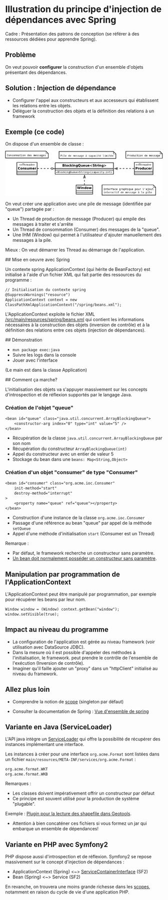 # Illustration du principe d'injection de dépendances avec Spring

Cadre : Présentation des patrons de conception (se référer à des ressources dédiées pour apprendre Spring).

## Problème

On veut pouvoir <span style="font-weight: bold">configurer</span> la construction d'un ensemble d'objets présentant des dépendances.

## Solution : Injection de dépendance

* Configurer l'appel aux constructeurs et aux accesseurs qui établissent les relations entre les objets.
* Déléguer la construction des objets et la définition des relations à un framework

## Exemple (ce code)

On dispose d'un ensemble de classe :

![Diagramme de classe](uml/exemple.png)

On veut créer une application avec une pile de message (identifiée par "queue") partagée par :

* Un Thread de production de message (Producer) qui empile des messages à traiter et s'arrête
* Un Thread de consommation (Consumer) des messages de la "queue".
* Une IHM (Window) qui permet à l'utilisateur d'ajouter manuellement des messages à la pile.

Mieux : On veut démarrer les Thread au démarrage de l'application.

## Mise en oeuvre avec Spring

Un contexte spring ApplicationContext (qui hérite de BeanFactory) est initialisé à l'aide d'un fichier XML qui fait partie des ressources du programme :

```
// Initialisation du contexte spring
@SuppressWarnings("resource")
ApplicationContext context = new ClassPathXmlApplicationContext("/spring/beans.xml");
```

L'ApplicationContext exploite le fichier XML [/src/main/resources/spring/beans.xml](src/main/resources/spring/beans.xml) qui contient les informations nécessaires à la construction des objets (inversion de contrôle) et à la définition des relations entre ces objets (injection de dépendances).

## Démonstration

* ```mvn package exec:java```
* Suivre les logs dans la console
* Jouer avec l'interface

(Le main est dans la classe Application)

## Comment ça marche?

L'initialisation des objets va s'appuyer massivement sur les concepts d'introspection et de réflexion supportés par le langage Java.

### Création de l'objet "queue"

```
<bean id="queue" class="java.util.concurrent.ArrayBlockingQueue">
	<constructor-arg index="0" type="int" value="5" />
</bean>
```
 
* Récupération de la classe ```java.util.concurrent.ArrayBlockingQueue``` par son nom
* Récupération du constructeur ```ArrayBlockingQueue(int)``` 
* Appel du constructeur avec un entier de valeur 5
* Stockage du bean dans une ```beans: Map<String,Object>```

### Création d'un objet "consumer" de type "Consumer"

```
<bean id="consumer" class="org.acme.ioc.Consumer" 
	init-method="start" 
	destroy-method="interrupt"
>
	<property name="queue" ref="queue"></property>
</bean>
```

* Construction d'une instance de la classe ```org.acme.ioc.Consumer```
* Passage d'une référence au bean "queue" par appel de la méthode ```setQueue```
* Appel d'une méthode d'initialisation ```start``` (Consumer est un Thread)

Remarque : 

* Par défaut, le framework recherche un constructeur sans paramètre. 
* [Un bean doit normalement posséder un constructeur sans paramètre](http://www.jmdoudoux.fr/java/dej/chap-javabean.htm).

## Manipulation par programmation de l'ApplicationContext

L'ApplicationContext peut être manipulé par programmation, par exemple pour récupérer 
les beans par leur nom.

```
Window window = (Window) context.getBean("window");
window.setVisible(true);
```

## Impact au niveau du programme

* La configuration de l'application est gérée au niveau framework (voir utilisation avec DataSource JDBC).
* Dans la mesure où il est possible d'appeler des méthodes à l'initialisation, le framework.
peut prendre le contrôle de l'ensemble de l'exécution (Inversion de contrôle).
* Imaginer qu'il faille ajouter un "proxy" dans un "httpClient" initialisé au niveau du framework.

## Allez plus loin

* Comprendre la notion de [scope](http://www.tutorialspoint.com/spring/spring_bean_scopes.htm) (singleton par défaut)

* Consulter la documentation de Spring : [Vue d'ensemble de spring](http://docs.spring.io/spring/docs/current/spring-framework-reference/html/overview.html#overview-modules)

## Variante en Java (ServiceLoader)

L'API java intègre un [ServiceLoader](https://docs.oracle.com/javase/7/docs/api/java/util/ServiceLoader.html) qui offre la possibilité de récupérer des instances implémentant une interface.

Les instances à créer pour une interface ```org.acme.Format``` sont listées dans un fichier ```main/resources/META-INF/services/org.acme.Format``` :

```
org.acme.format.WKT
org.acme.format.WKB
```

Remarques : 

* Les classes doivent impérativement offrir un constructeur par défaut
* Ce principe est souvent utilisé pour la production de système "plugable". 

Exemple : [Plugin pour la lecture des shapefile dans Geotools](https://github.com/geotools/geotools/blob/master/modules/plugin/shapefile/src/main/resources/META-INF/services/org.geotools.data.DataStoreFactorySpi).

* Attention à bien concaténer ces fichiers si vous formez un jar qui embarque un ensemble de dépendances!


## Variante en PHP avec Symfony2

PHP dispose aussi d'introspection et de réflexion. Symfony2 se repose massivement sur le concept d'injection de dépendances : 

* ApplicationContext (Spring) <~> [ServiceContainerInterface](http://symfony.com/doc/2.7/book/service_container.html) (SF2)
* Bean (Spring) <~> Service (SF2)

En revanche, on trouvera une moins grande richesse dans les [scopes](http://symfony.com/doc/2.7/cookbook/service_container/scopes.html#understanding-scopes), notamment en raison du cycle de vie d'une application PHP.


